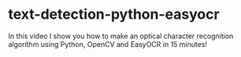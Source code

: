 # text-detection-python-easyocr

In this video I show you how to make an optical character recognition algorithm using Python, OpenCV and EasyOCR in 15 minutes!
